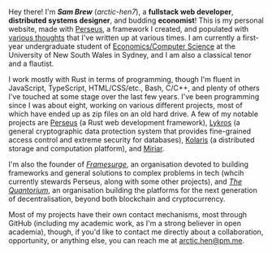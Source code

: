 Hey there! I'm ***Sam Brew*** (*arctic-hen7*), a **fullstack web developer**, **distributed systems designer**, and budding **economist**! This is my personal website, made with [Perseus](https://framesurge.sh/perseus/en-US), a framework I created, and populated with [various thoughts](posts) that I've written up at various times. I am currently a first-year undergraduate student of [Economics/Computer Science](https://www.unsw.edu.au/study/undergraduate/bachelor-of-economics-computer-science) at the University of New South Wales in Sydney, and I am also a classical tenor and a flautist.

I work mostly with Rust in terms of programming, though I'm fluent in JavaScript, TypeScript, HTML/CSS/etc., Bash, C/C++, and plenty of others I've touched at some stage over the last few years. I've been programming since I was about eight, working on various different projects, most of which have ended up as zip files on an old hard drive. A few of my notable projects are [Perseus](https://github.com/framesurge/perseus) (a Rust web development framework), [Lykros](https://github.com/TheQuantorium/lykros) (a general cryptographic data protection system that provides fine-grained access control and extreme security for databases), [Kolaris](https://github.com/TheQuantorium/kolaris) (a distributed storage and computation platform), and [Miriar](https://github.com/TheQuantorium/miriar).

I'm also the founder of [*Framesurge*](https://github.com/framesurge), an organisation devoted to building frameworks and general solutions to complex problems in tech (whcih currently stewards Perseus, along with some other projects), and [*The Quantorium*](https://quantorium.org), an organisation building the platforms for the next generation of decentralisation, beyond both blockchain and cryptocurrency.

Most of my projects have their own contact mechanisms, most through GitHub (including my academic work, as I'm a strong believer in open academia), though, if you'd like to contact me directly about a collaboration, opportunity, or anything else, you can reach me at [arctic.hen@pm.me](mailto:arctic.hen@pm.me).

